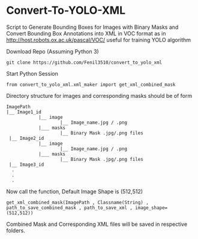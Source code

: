 # Convert-To-YOLO-XML

Script to Generate Bounding Boxes for Images with Binary Masks and Convert Bounding Box Annotations into XML in VOC format as in http://host.robots.ox.ac.uk/pascal/VOC/ useful for training YOLO algorithm

Download Repo (Assuming Python 3)


    git clone https://github.com/Fenil3510/convert_to_yolo_xml
   

Start Python Session
   
    from convert_to_yolo_xml.xml_maker import get_xml_combined_mask

Directory structure for images and corresponding masks should be of form

    ImagePath
    |__ Image1_id
                |__ image
                        |__ Image_name.jpg / .png
                |___ masks
                        |__ Binary Mask .jpg/.png files
     |__ Image2_id
                |__ image
                        |__ Image_name.jpg / .png
                |___ masks
                        |__ Binary Mask .jpg/.png files
     |__ Image3_id
      .
      .
      .

Now call the function, Default Image Shape is (512,512)
  
    get_xml_combined_mask(ImagePath , Classname(String) , path_to_save_combined_mask , path_to_save_xml , image_shape= (512,512))

Combined Mask and Corresponding XML files will be saved in respective folders.
